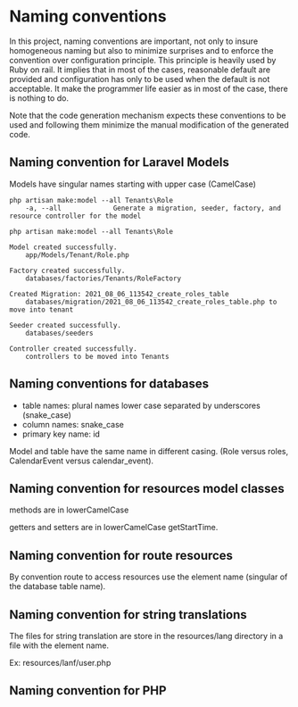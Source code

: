 # Naming conventions

In this project, naming conventions are important, not only to insure homogeneous naming but also to minimize surprises and to enforce the convention over configuration principle. This principle is heavily used by Ruby on rail. It implies that in most of the cases, reasonable default are provided and configuration has only to be used when the default is not acceptable. It make the programmer life easier as in most of the case, there is nothing to do.

Note that the code generation mechanism expects these conventions to be used and following them minimize the manual modification of the generated code.

## Naming convention for Laravel Models

Models have singular names starting with upper case (CamelCase) 

    php artisan make:model --all Tenants\Role
        -a, --all             Generate a migration, seeder, factory, and resource controller for the model
    
    php artisan make:model --all Tenants\Role
    
    Model created successfully.
        app/Models/Tenant/Role.php
        
    Factory created successfully.
        databases/factories/Tenants/RoleFactory
        
    Created Migration: 2021_08_06_113542_create_roles_table
        databases/migration/2021_08_06_113542_create_roles_table.php to move into tenant
        
    Seeder created successfully.
        databases/seeders
        
    Controller created successfully.
        controllers to be moved into Tenants
    
    
    
## Naming conventions for databases

* table names:      plural names lower case separated by underscores (snake_case)
* column names:     snake_case
* primary key name: id

Model and table have the same name in different casing. (Role versus roles, CalendarEvent versus calendar_event).


## Naming convention for resources model classes

methods are in lowerCamelCase

getters and setters are in lowerCamelCase getStartTime.

## Naming convention for route resources

By convention route to access resources use the element name (singular of the database table name). 

## Naming convention for string translations

The files for string translation are store in the resources/lang directory in a file with the element name.

Ex:  resources/lanf/user.php

## Naming convention for PHP

